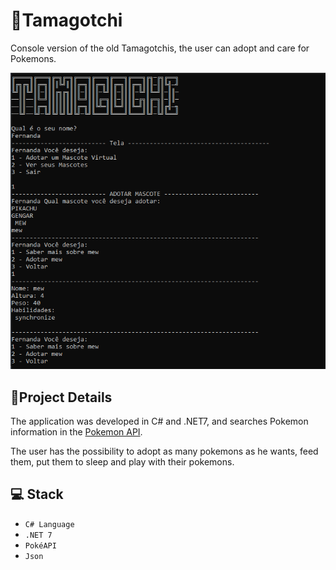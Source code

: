 # 👾Tamagotchi 

Console version of the old Tamagotchis, the user can adopt and care for Pokemons.


![preview](img/Tela.png)

## 🚀Project Details
The application was developed in C# and .NET7, and searches Pokemon information in the [Pokemon API](https://pokeapi.co/docs/v2). 

The user has the possibility to adopt as many pokemons as he wants, feed them, put them to sleep and play with their pokemons.



## 💻 Stack
- `C# Language`
- `.NET 7`
- `PokéAPI`
- `Json`
